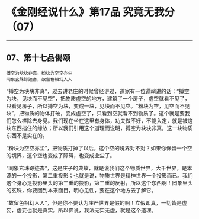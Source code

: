 # 《金刚经说什么》第17品 究竟无我分（07）

------

## 07、第十七品偈颂

```
搏空为块块非真，粉块为空空亦尘
罔象玄珠踪迹杳，故留色相幻人人
```

“搏空为块块非真”，过去讲老庄的时候曾经讲过，道家有一位谭峭讲的话：“搏空为块，见块而不见空”，把物质虚空的地方，建筑了一个房子，虚空就看不见了，只看见房子，所以搏空为块，变成一块，见块而不见空。“粉块为空，见空而不见块”，把物质的物体打破，变成虚空了，只看到空就看不到物质了。这个就是要我们怎么样除去身见。我们现在坐在这里有身体，功夫做不好，不能入定，就是被这块东西挡住的缘故；所以我们引用这个道理而说明，搏空为块块非真，这一块物质东西不是实在的。

“粉块为空空亦尘”，把物质打掉了以后，这个空的境界对不对？如果你保留一个空的境界，这个空也变成了障碍，也变成业尘了。

“罔象玄珠踪迹杳”，这是庄子的典故，就是说我们这个物质世界，大千世界，是本源的一个投影，第二重投影；也就是说，物质世界是精神世界一个投影而已。我们这个身心是投影里头的第三重的投影，第三重的反射，所以这个东西啊！罔象里头的玄珠，你要回到本来面目，明心见性，要在这个地方去了解它。

“故留色相幻人人”，但是你不要认为庄严世界是假的啊！立假即真，一切皆是虚妄，虚妄也就是真实。所以佛说，我法无实无虚，就是这个道理。

